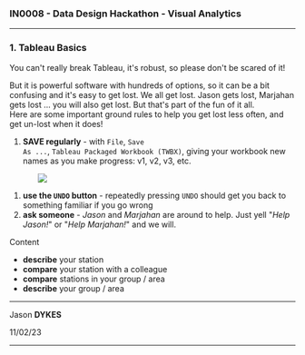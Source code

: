<link rel="stylesheet" href="https://jsndyks.github.io/sg2047/css/sg2047.css">

### IN0008 - Data Design Hackathon - Visual Analytics

<!---
##### Instructions for the task in which you use a **Tableau** workbook to _describe_ your station and _compare_ it with others using _Visual Analytics_.
You will begin to _make suggestions_ as to how TfL might improve the scheme.
  --->

---

### 1. Tableau Basics

You can't really break Tableau, it's robust, so please don't be scared of it!

But it is powerful software with hundreds of options, so it can be a bit confusing and it's easy to get lost. We all get lost. Jason gets lost, Marjahan gets lost ... you will also get lost. But that's part of the fun of it all.<br/>
Here are some important ground rules to help you get lost less often, and get un-lost when it does!

1. **SAVE regularly** - with <code>File</code>, <code>Save As ...</code>, <code>Tableau Packaged Workbook (TWBX)</code>, giving your workbook new names as you make progress: v1, v2, v3, etc.

<img style="padding-left:10%;padding-right:10%" src="https://jsndyks.github.io/sg2047/in0008/img/file.saveas.twbx.png"/>

1. **use the <code>UNDO</code> button** - repeatedly pressing <code>UNDO</code> should get you back to something familiar if you go wrong
1. **ask someone** - _Jason_ and _Marjahan_ are around to help. Just yell "_Help Jason!_" or "_Help Marjahan!_" and we will.

Content

- **describe** your station
- **compare** your station with a colleague
- **compare** stations in your group / area
- **describe** your group / area

---

Jason **DYKES**<br/>

11/02/23

---
